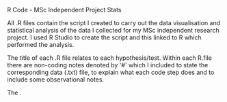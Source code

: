 R Code - MSc Independent Project Stats

All .R files contain the script I created to carry out the data visualisation and statistical analysis of the data I collected for my MSc independent research project. I used R Studio to create the script and this linked to R which performed the analysis.

The title of each .R file relates to each hypothesis/test. Within each R.file there are non-coding notes denoted by '#' which I included to state the corresponding data (.txt) file, to explain what each code step does and to include some observational notes.

The .
